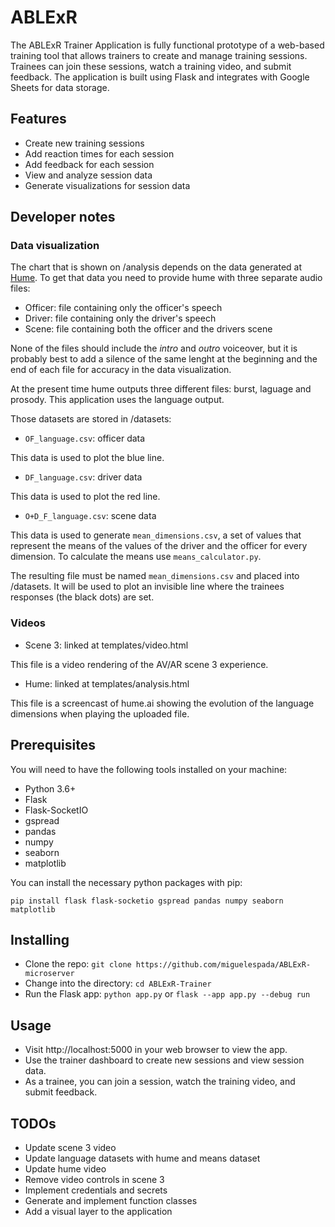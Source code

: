 # ABLExR

The ABLExR Trainer Application is fully functional prototype of a web-based training tool that allows trainers to create and manage training sessions. Trainees can join these sessions, watch a training video, and submit feedback. The application is built using Flask and integrates with Google Sheets for data storage.

## Features

- Create new training sessions
- Add reaction times for each session
- Add feedback for each session
- View and analyze session data
- Generate visualizations for session data

## Developer notes

### Data visualization

The chart that is shown on /analysis depends on the data generated at [Hume](https://www.hume.ai). To get that data you need to provide hume with three separate audio files:

- Officer: file containing only the officer's speech
- Driver: file containing only the driver's speech
- Scene: file containing both the officer and the drivers scene

None of the files should include the *intro* and *outro* voiceover, but it is probably best to add a silence of the same lenght at the beginning and the end of each file for accuracy in the data visualization.

At the present time hume outputs three different files: burst, laguage and prosody. This application uses the language output.

Those datasets are stored in /datasets:

- `OF_language.csv`: officer data

This data is used to plot the blue line.

- `DF_language.csv`: driver data

This data is used to plot the red line.

- `O+D_F_language.csv`: scene data

This data is used to generate `mean_dimensions.csv`, a set of values that represent the means of the values of the driver and the officer for every dimension. To calculate the means use `means_calculator.py`.

The resulting file must be named `mean_dimensions.csv` and placed into /datasets. It will be used to plot an invisible line where the trainees responses (the black dots) are set.

### Videos

- Scene 3: linked at templates/video.html

This file is a video rendering of the AV/AR scene 3 experience. 

- Hume: linked at templates/analysis.html

This file is a screencast of hume.ai showing the evolution of the language dimensions when playing the uploaded file.

## Prerequisites

You will need to have the following tools installed on your machine:

- Python 3.6+
- Flask
- Flask-SocketIO
- gspread
- pandas
- numpy
- seaborn
- matplotlib

You can install the necessary python packages with pip:

`pip install flask flask-socketio gspread pandas numpy seaborn matplotlib`

## Installing

- Clone the repo: `git clone https://github.com/miguelespada/ABLExR-microserver`
- Change into the directory: `cd ABLExR-Trainer`
- Run the Flask app: `python app.py` or `flask --app app.py --debug run`

## Usage

- Visit http://localhost:5000 in your web browser to view the app.
- Use the trainer dashboard to create new sessions and view session data.
- As a trainee, you can join a session, watch the training video, and submit feedback.

## TODOs

- Update scene 3 video
- Update language datasets with hume and means dataset
- Update hume video
- Remove video controls in scene 3
- Implement credentials and secrets
- Generate and implement function classes
- Add a visual layer to the application
